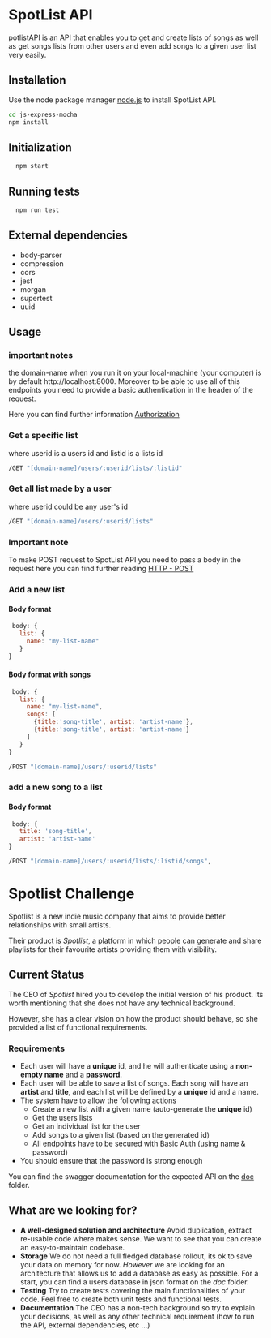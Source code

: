 # SpotList API

potlistAPI is an API that enables you to get and create lists of songs as well as get songs lists from other users and even add songs to 
a given user list very easily.

## Installation

Use the node package manager [node.js](https://nodejs.org/en/) to install SpotList API.

```bash
cd js-express-mocha
npm install
```

## Initialization
``` bash
  npm start
```
## Running tests
```bash
  npm run test
```

## External dependencies
   - body-parser
   - compression 
   - cors
   - jest
   - morgan
   - supertest
   - uuid


## Usage

### important notes
the domain-name when you run it on your local-machine (your computer) is by default http://localhost:8000. Moreover to be able to use all of this endpoints you need to provide a basic authentication in the header of the request. 

Here you can find further information [Authorization](https://developer.mozilla.org/en-US/docs/Web/HTTP/Headers)

### Get a specific list
where userid is a users id and listid is a lists id
```bash
/GET "[domain-name]/users/:userid/lists/:listid"
```
### Get all list made by a user
where userid could be any user's id
```bash
/GET "[domain-name]/users/:userid/lists"
```
### Important note
To make POST request to SpotList API you need to pass a body in the request here you can find further reading [HTTP - POST](https://developer.mozilla.org/en-US/docs/Web/HTTP/Methods/POST)

### Add a new list
#### Body format
```javascript
 body: {
   list: {
     name: "my-list-name"
   }
}
```
#### Body format with songs
```javascript
 body: {
   list: {
     name: "my-list-name",
     songs: [
       {title:'song-title', artist: 'artist-name'},
       {title:'song-title', artist: 'artist-name'}
     ]
   }
}
```
``` bash
/POST "[domain-name]/users/:userid/lists"
```
### add a new song to a list

#### Body format
```javascript
 body: {
   title: 'song-title',
   artist: 'artist-name'
}
```

```bash
/POST "[domain-name]/users/:userid/lists/:listid/songs",
```

# Spotlist Challenge

Spotlist is a new indie music company that aims to provide better relationships with small artists.

Their product is _Spotlist_, a platform in which people can generate and share playlists for their favourite artists providing them with visibility.

## Current Status

The CEO of _Spotlist_ hired you to develop the initial version of his product. Its worth mentioning that she does not have any technical background.

However, she has a clear vision on how the product should behave, so she provided a list of functional requirements.

### Requirements
* Each user will have a **unique** id, and he will authenticate using a **non-empty name** and a **password**.
* Each user will be able to save a list of songs. Each song will have an **artist** and **title**, and each list will be defined by a **unique** id and a name.
* The system have to allow the following actions
    * Create a new list with a given name (auto-generate the **unique** id)
    * Get the users lists
    * Get an individual list for the user
    * Add songs to a given list (based on the generated id)
    * All endpoints have to be secured with Basic Auth (using name & password) 
* You should ensure that the password is strong enough

You can find the swagger documentation for the expected API on the [doc](./doc/swagger.yaml) folder.
## What are we looking for?

* **A well-designed solution and architecture** Avoid duplication, extract re-usable code
where makes sense. We want to see that you can create an easy-to-maintain codebase.
* **Storage** We do not need a full fledged database rollout, its ok to save your data on memory for now. _However_ we are looking for an architecture that allows us to add a database as easy as possible. For a start, you can find a users database in json format on the _doc_ folder.
* **Testing** Try to create tests covering the main functionalities of your code. Feel free to create both unit tests and functional tests.
* **Documentation** The CEO has a non-tech background so try to explain your decisions, 
as well as any other technical requirement (how to run the API, external dependencies, etc ...)


